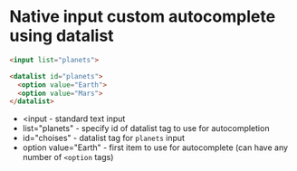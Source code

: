 # Native input custom autocomplete using datalist

```html
<input list="planets">

<datalist id="planets">
  <option value="Earth">
  <option value="Mars">
</datalist>
```

- <input - standard text input
- list="planets" - specify id of datalist tag to use for autocompletion
- id="choises" - datalist tag for ```planets``` input
- option value="Earth" - first item to use for autocomplete (can have any number of `<option` tags)
